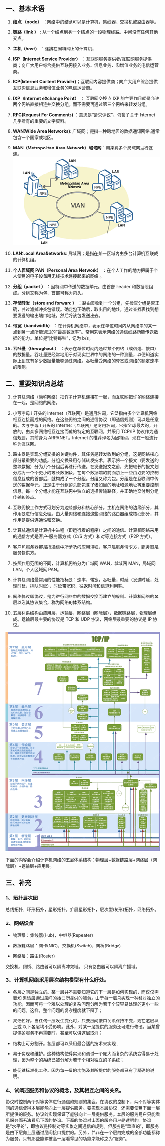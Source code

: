 ## 一、基本术语

1. **结点 （node）** ：网络中的结点可以是计算机，集线器，交换机或路由器等。

1. **链路（link ）** : 从一个结点到另一个结点的一段物理线路。中间没有任何其他交点。

1. **主机（host）** ：连接在因特网上的计算机。

1. **ISP（Internet Service Provider）** ：互联网服务提供者/互联网服务提供商；向广大用户综合提供互联网接入业务、信息业务、和增值业务的电信运营商。

1. **ICP(Internet Content Provider)**；互联网内容提供商；向广大用户综合提供互联网信息业务和增值业务的电信运营商。

1. **IXP（Internet eXchange Point）** ： 互联网交换点 IXP 的主要作用就是允许两个网络直接相连并交换分组，而不需要再通过第三个网络来转发分组。

1. **RFC(Request For Comments)** ：意思是“请求评议”，包含了关于 Internet 几乎所有的重要的文字资料。

1. **WAN(Wide Area Networks):** 广域网；是指一种跨地区的数据通讯网络,通常包含一个国家或地区。

1. **MAN（Metropolitan Area Network）城域网**：用来将多个局域网进行互连。
   ![img](./assets/1671786377485-6872458c-8b4a-49d2-93c9-6d734a86cadd-20231205161931469.png)

1. **LAN:Local AreaNetworks**: 局域网；是指在某一区域内由多台计算机互联成的计算机组。

1. **个人区域网 PAN（Personal Area Network）** ：在个人工作的地方把属于个人使用的电子设备用无线技术连接起来的网络 。

1. **分组（packet ）** ：因特网中传送的数据单元。由首部 header 和数据段组成。分组又称为包，首部可称为包头。

1. **存储转发（store and forward ）** ：路由器收到一个分组，先检查分组是否正确，并过滤掉冲突包错误。确定包正确后，取出目的地址，通过查找表找到想要发送的输出端口地址，然后将该包发送出去。

1. **带宽（bandwidth）** ：在计算机网络中，表示在单位时间内从网络中的某一点到另一点所能通过的“最高数据率”。常用来表示网络的通信线路所能传送数据的能力。单位是“比特每秒”，记为 b/s。

1. **吞吐量（throughput ）** ：表示在单位时间内通过某个网络（或信道、接口）的数据量。吞吐量更经常地用于对现实世界中的网络的一种测量，以便知道实际上到底有多少数据量能够通过网络。吞吐量受网络的带宽或网络的额定速率的限制。

## 二、重要知识点总结

1. 计算机网络（简称网络）把许多计算机连接在一起，而互联网把许多网络连接在一起，是网络的网络。

1. 小写字母 i 开头的 internet（互联网）是通用名词，它泛指由多个计算机网络相互连接而成的网络。在这些网络之间的通信协议（即通信规则）可以是任意的。大写字母 I 开头的 Internet（互联网）是专用名词，它指全球最大的，开放的，由众多网络相互连接而成的特定的互联网，并采用 TCP/IP 协议作为通信规则，其前身为 ARPANET。Internet 的推荐译名为因特网，现在一般流行称为互联网。

1. 路由器是实现分组交换的关键构件，其任务是转发收到的分组，这是网络核心部分最重要的功能。分组交换采用存储转发技术，表示把一个报文（要发送的整块数据）分为几个分组后再进行传送。在发送报文之前，先把较长的报文划分成为一个个更小的等长数据段。在每个数据端的前面加上一些由必要的控制信息组成的首部后，就构成了一个分组。分组又称为包。分组是在互联网中传送的数据单元，正是由于分组的头部包含了诸如目的地址和源地址等重要控制信息，每一个分组才能在互联网中独立的选择传输路径，并正确地交付到分组传输的终点。

1. 互联网按工作方式可划分为边缘部分和核心部分。主机在网络的边缘部分，其作用是进行信息处理。由大量网络和连接这些网络的路由器组成核心部分，其作用是提供连通性和交换。

1. 计算机通信是计算机中进程（即运行着的程序）之间的通信。计算机网络采用的通信方式是客户-服务器方式（C/S 方式）和对等连接方式（P2P 方式）。

1. 客户和服务器都是指通信中所涉及的应用进程。客户是服务请求方，服务器是服务提供方。

1. 按照作用范围的不同，计算机网络分为广域网 WAN，城域网 MAN，局域网 LAN，个人区域网 PAN。

1. 计算机网络最常用的性能指标是：速率，带宽，吞吐量，时延（发送时延，处理时延，排队时延），时延带宽积，往返时间和信道利用率。

1. 网络协议即协议，是为进行网络中的数据交换而建立的规则。计算机网络的各层以及其协议集合，称为网络的体系结构。

1. 五层体系结构由应用层，运输层，网络层（网际层），数据链路层，物理层组成。运输层最主要的协议是 TCP 和 UDP 协议，网络层最重要的协议是 IP 协议。



![img](./assets/1671786387056-1535be27-490a-4ad6-858f-5fbafa3ce058-20231205161932015.png)



下面的内容会介绍计算机网络的五层体系结构：物理层+数据链路层+网络层（网际层）+运输层+应用层。

## 三、补充

### 1、拓扑层次图

总线拓扑，环形拓扑，星形拓扑，扩展星形拓扑，层次型(树形)拓扑，网络拓扑。

### 2、网络设备

- 物理层：集线器(Hub)，中继器(Repeater)

- 数据链路层：网卡(NIC)，交换机(Switch)，网桥(Bridge)

- 网络层：路由(Router)

交换机、网桥、路由器可以隔离冲突域。 只有路由器可以隔离广播域。

### 3、计算机网络采用层次结构模型有什么好处。

- 各层之间是独立的。某一层并不需要知道它的下一层是如何实现的，而仅仅需要知
  道该层通过层间的接口所提供的服务。由于每一层只实现一种相对独立的功能，因而可将一个难以处理的复杂问题分解为若干个较容易处理的更小一些的问题。这样，整个问题的复杂程度就下降了；

- 灵活性好。当任何一层发生变化时，只要层间接口关系保持不变，则在这层以上或
  以下各层均不受影响。此外，对某一层提供的服务还可进行修改。当某曾提供的服务不再需要时，甚至可以讲这层取消；

- 结构上可分割开。各层都可以采用最合适的技术来实现；

- 易于实现和维护。这种结构使得实现和调试一个庞大而复杂的系统变得易于处理，因为整个的系统已被分解为若干个相对独立的子系统；

- 能促进标准化工作。因为每一层的功能及其所提供的服务都已有了精确的说明。

### 4、试阐述服务和协议的概念，及其相互之间的关系。

协议时控制两个对等实体进行通信的规则的集合。在协议的控制下，两个对等实体间的通信使得本层能够向上一层提供服务。要实现本层协议，还需要使用下面一层所提供的服务。协议的实现保证了能够向上一层提供服务。本层的服务用户只能看见服务而无法看见下面的协议。下面的协议对上面的服务用户是透明的。协议是“水平的”，即协议是控制对等实体之间通信的规则。但服务是“垂直的”，即服务是由下层向上层通过层间接口提供的。另外，并非在一个层内完成的全部功能都称为服务，只有那些能够被高一层看得见的功能才能称之为“服务”。